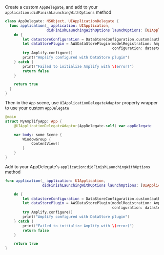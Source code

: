 <amplify-block-switcher>
<amplify-block name="SwiftUI App">

Create a custom `AppDelegate`, and add to your `application:didFinishLaunchingWithOptions` method

```swift
class AppDelegate: NSObject, UIApplicationDelegate {
  func application(_ application: UIApplication,
                   didFinishLaunchingWithOptions launchOptions: [UIApplication.LaunchOptionsKey: Any]?) -> Bool {
    do {
        let datastoreConfiguration = DataStoreConfiguration.custom(authModeStrategy: .multiAuth)        
        let dataStorePlugin = AWSDataStorePlugin(modelRegistration: AmplifyModels(),
                                                 configuration: datastoreConfiguration)
        try Amplify.configure()
        print("Amplify configured with DataStore plugin")
    } catch {
        print("Failed to initialize Amplify with \(error)")
        return false
    }

    return true
  }
}
```

Then in the `App` scene, use `UIApplicationDelegateAdaptor` property wrapper to use your custom `AppDelegate`

```swift
@main
struct MyAmplifyApp: App {
    @UIApplicationDelegateAdaptor(AppDelegate.self) var appDelegate

    var body: some Scene {
        WindowGroup {
            ContentView()
        }
    }
}
```
</amplify-block>
<amplify-block name="UIKit AppDelegate">

Add to your AppDelegate's `application:didFinishLaunchingWithOptions` method

```swift
func application(_ application: UIApplication,
                 didFinishLaunchingWithOptions launchOptions: [UIApplication.LaunchOptionsKey: Any]?) -> Bool {

    do {
        let datastoreConfiguration = DataStoreConfiguration.custom(authModeStrategy: .multiAuth)        
        let dataStorePlugin = AWSDataStorePlugin(modelRegistration: AmplifyModels(),
                                                 configuration: datastoreConfiguration)
        try Amplify.configure()
        print("Amplify configured with DataStore plugin")
    } catch {
        print("Failed to initialize Amplify with \(error)")
        return false
    }

    return true
}
```
</amplify-block>
</<amplify-block-switcher>